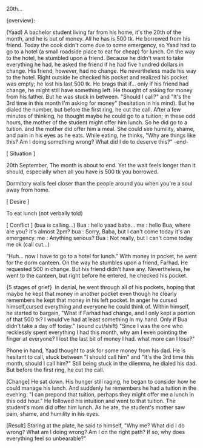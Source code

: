 20th...

{overview}:

(Yaad) A bachelor student living far from his home, it's the 20th of the month, and he is out of money. All he has is 500 tk. He borrowed from his friend. Today the cook didn't come due to some emergency, so Yaad had to go to a hotel (a small roadside place to eat for cheap) for lunch. On the way to the hotel, he stumbled upon a friend. Because he didn't want to take everything he had, he asked the friend if he had five hundred dollars in change. His friend, however, had no change. He nevertheless made his way to the hotel. Right outside he checked his pocket and realized his pocket was empty; he lost his last 500 tk. He brags that if... only if his friend had change, he might still have something left. He thought of asking for money from his father. But he was stuck in between. "Should I call?" and "It's the 3rd time in this month I'm asking for money" (hesitation in his mind). But he dialed the number, but before the first ring, he cut the call. After a few minutes of thinking, he thought maybe he could go to a tuition; in these odd hours, the mother of the student might offer him lunch. So he did go to a tuition. and the mother did offer him a meal. She could see humility, shame, and pain in his eyes as he eats. While eating, he thinks, "Why are things like this? Am I doing something wrong? What did I do to deserve this?"
-end-

[ Situation ]

20th September, The month is about to end. Yet the wait feels longer than it should, especially when all you have is 500 tk you borrowed.

Dormitory walls feel closer than the people around you when you're a soul away from home.

[ Desire ]

To eat lunch (not verbally told)

[ Conflict ]
(bua is calling...)
Bua : hello yaad baba...
me : hello Bua, where are you? it's almost 2pm?
bua : Sorry, Baba, but I can't come today it's an emergency.
me : Anything serious?
Bua : Not really, but I can't come today
me ok
(call cut...)

“Huh… now I have to go to a hotel for lunch.”
With money in pocket, he went for the dorm canteen. On the way he stumbles upon a friend, Farhad. He requested 500 in change. But his friend didn't have any. Nevertheless, he went to the canteen, but right before he entered, he checked his pocket.

{5 stages of grief} 
In denial, he went through all of his pockets, hoping that maybe he kept that money in another pocket even though he clearly remembers he kept that money in his left pocket.
In anger he cursed himself,cursed everything and everyone he could think of.
Within himself, he started to bargain, "What if Farhad had change, and I only kept a portion of that 500 tk? I would've had at least something in my hand. Only if Bua didn't take a day off today."
(sound cut/shift)
"Since I was the one who recklessly spent everything I had this month, why am I even pointing the finger at everyone?
I lost the last bit of money I had. what more can I lose?"

Phone in hand, Yaad thought to ask for some money from his dad. He is hesitant to call, stuck between "I should call him" and "It's the 3rd time this month, should I call him?"
Still being stuck in the dilemma, he dialed his dad. But before the first ring, he cut the call.

[Change]
He sat down. His hunger still raging, he began to consider how he could manage his lunch. And suddenly he remembers he had a tuition in the evening.
"I can prepond that tuition, perhaps they might offer me a lunch in this odd hour." He followed his intuition and went to that tuition. The student's mom did offer him lunch.
As he ate, the student's mother saw pain, shame, and humility in his eyes.

[Result]
Staring at the plate, he said to himself, "Why me? What did I do wrong? What am I doing wrong? Am I on the right path? If so, why does everything feel so unbearable?"
